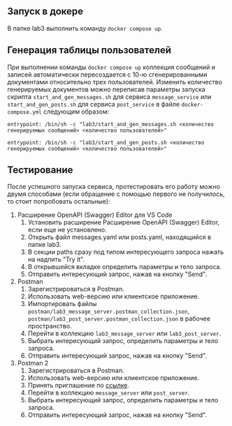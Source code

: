 ## Запуск в докере
В папке lab3 выполнить команду `docker compose up`.

## Генерация таблицы пользователей
При выполнении команды `docker compose up` коллекция сообщений и записей автоматически пересоздается с 10-ю сгенерированными документами относительно трех пользователей. Изменить количество генерируемых документов можно переписав параметры запуска скрипта `start_and_gen_messages.sh` для сервиса `message_service` или `start_and_gen_posts.sh` для сервиса `post_service` в файле `docker-compose.yml` следующим образом: 

`entrypoint: /bin/sh -c "lab3/start_and_gen_messages.sh <количество генерируемых сообщений> <количество пользователей>"`

`entrypoint: /bin/sh -c "lab3/start_and_gen_posts.sh <количество генерируемых сообщений> <количество пользователей>"`

## Тестирование
После успешного запуска сервиса, протестировать его работу можно двумя способами (если обращение с помощью первого не получилось, то стоит попробовать остальные):
1. Расширение OpenAPI (Swagger) Editor для VS Code
    1. Установить расширение Расширение OpenAPI (Swagger) Editor, если еще не установлено.
    2. Открыть файл messages.yaml или posts.yaml, находящийся в папке lab3.
    3. В секции paths сразу под типом интересующего запроса нажать на надпить "Try it". 
    4. В открывшейся вкладке определить параметры и тело запроса.
    5. Отправить интересующий запрос, нажав на кнопку "Send".  
2. Postman
    1. Зарегистрироваться в Postman.
    2. Использовать web-версию или клиентское приложение.
    3. Импортировать файлы `postman/lab3_message_server.postman_collection.json`, `postman/lab3_post_server.postman_collection.json` в рабочее пространство.
    4. Перейти в коллекцию `lab3_message_server` или `lab3_post_server`.
    5. Выбрать интересующий запрос, определить параметры и тело запроса.
    6. Отправить интересующий запрос, нажав на кнопку "Send".  
3. Postman 2
    1. Зарегистрироваться в Postman.
    2. Использовать web-версию или клиентское приложение.
    3. Принять приглашение по [ссылке](https://app.getpostman.com/join-team?invite_code=83fe1c7315ea1aac8267a931ffff6ba2&target_code=da3cd756ef30976345e4be6574f343a1).
    4. Перейти в коллекцию `message_server` или `post_server`.
    5. Выбрать интересующий запрос, определить параметры и тело запроса.
    6. Отправить интересующий запрос, нажав на кнопку "Send". 